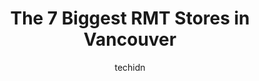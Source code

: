 ---
layout: ampstory
image: https://i0.wp.com/www.auto.or.id/wp-content/uploads/2023/06/cranky-knot-wellness-centre-0-vancouver-1686322329.jpeg?resize=640,853
author: techidn
featured: false
description: Vancouver, British Columbia, Canada is a haven for RMT enthusiasts, boasting an impressive array of 7 top-notch establishments. Whether youre a seasoned connoisseur or simply curious to exp
title: The 7 Biggest RMT Stores in Vancouver
cover:
   title: The 7 Biggest RMT Stores in Vancouver
   subtitle: AUTO.OR.ID
   background: https://www.auto.or.id/wp-content/uploads/2023/06/cranky-knot-wellness-centre-0-vancouver-1686322329.jpeg

pages: 
 - layout: thirds
   top: <h1>#1 Broadway Wellness</h1>
   bottom: "<p>Mai has been my massage therapist for a few years now and has been nothing short of amazing. Her approach is holistic and progressive, and she truly cares for her clients</p>"
   background: https://www.auto.or.id/wp-content/uploads/2023/06/cranky-knot-wellness-centre-1-vancouver-1686322331.jpeg
   backgroundblur: true
 - layout: thirds
   top: <h1>#2 Intent Health Clinic - Registered Massage Therapy</h1>
   bottom: "<p>1669 W 3rd Ave #200, Vancouver, BC V6J 1K1, Canada</p>"
   background: https://www.auto.or.id/wp-content/uploads/2023/06/cranky-knot-wellness-centre-2-vancouver-1686322332.jpeg
   cta:
      link: https://www.auto.or.id/the-7-biggest-rmt-stores-in-vancouver/
      text: The 7 Biggest RMT Stores in Vancouver
 - layout: thirds
   top: <h1>#3 Gastown Massage Therapy</h1>
   bottom: "<p>560 Beatty St #302, Vancouver, BC V6B 2L3, Canada</p>"
   background: https://images.unsplash.com/photo-1494363247633-927487612591?ixlib=rb-4.0.3&ixid=MnwxMjA3fDB8MHxwaG90by1wYWdlfHx8fGVufDB8fHx8&auto=format&fit=crop&w=640&h=853&q=80
   cta:
      link: https://www.auto.or.id/the-7-biggest-rmt-stores-in-vancouver/
      text: The 7 Biggest RMT Stores in Vancouver
 - layout: thirds
   top: <h1>#4 Vancity Massage Therapy</h1>
   bottom: "<p>1200 Burrard St Unit 810, Vancouver, BC V6Z 2C7, Canada</p>"
   background: https://images.unsplash.com/photo-1596639410350-3b994b89e9b1?ixlib=rb-4.0.3&ixid=MnwxMjA3fDB8MHxwaG90by1wYWdlfHx8fGVufDB8fHx8&auto=format&fit=crop&w=640&h=853&q=80
   cta:
      link: https://www.auto.or.id/the-7-biggest-rmt-stores-in-vancouver/
      text: The 7 Biggest RMT Stores in Vancouver
 - layout: thirds
   top: <h1>#5 Everest Therapeutics Massage Therapy</h1>
   bottom: "<p>970 Burrard St MZ2, Vancouver, BC V6Z 2R4, Canada</p>"
   background: https://images.unsplash.com/photo-1617814076367-b759c7d7e738?ixlib=rb-4.0.3&ixid=MnwxMjA3fDB8MHxwaG90by1wYWdlfHx8fGVufDB8fHx8&auto=format&fit=crop&w=640&h=853&q=80
   cta:
      link: https://www.auto.or.id/the-7-biggest-rmt-stores-in-vancouver/
      text: The 7 Biggest RMT Stores in Vancouver
 - layout: thirds
   top: <h1>#6 Davie Village Registered Massage Therapy</h1>
   bottom: "<p>1160 Burrard St #308, Vancouver, BC V6Z 2E8, Canada</p>"
   background: https://images.unsplash.com/photo-1618157176697-1bdb104f2896?ixlib=rb-4.0.3&ixid=MnwxMjA3fDB8MHxwaG90by1wYWdlfHx8fGVufDB8fHx8&auto=format&fit=crop&w=640&h=853&q=80
   cta:
      link: https://www.auto.or.id/the-7-biggest-rmt-stores-in-vancouver/
      text: The 7 Biggest RMT Stores in Vancouver
 - layout: thirds
   top: <h1>#7 Burrard Massage Therapy</h1>
   bottom: "<p>1200 Burrard St #405, Vancouver, BC V6Z 2C7, Canada</p>"
   background: https://images.unsplash.com/photo-1555428691-388bb2e62bbb?ixlib=rb-4.0.3&ixid=MnwxMjA3fDB8MHxwaG90by1wYWdlfHx8fGVufDB8fHx8&auto=format&fit=crop&w=640&h=853&q=80
   cta:
      link: https://www.auto.or.id/the-7-biggest-rmt-stores-in-vancouver/
      text: The 7 Biggest RMT Stores in Vancouver
 - layout: thirds
   middle: Continue reading...
   background: https://images.unsplash.com/photo-1580151297944-7c4cedd0c5b2?ixlib=rb-4.0.3&ixid=MnwxMjA3fDB8MHxwaG90by1wYWdlfHx8fGVufDB8fHx8&auto=format&fit=crop&w=640&h=853&q=80
   cta:
      link: https://www.auto.or.id/the-7-biggest-rmt-stores-in-vancouver/
      text: The 7 Biggest RMT Stores in Vancouver

---